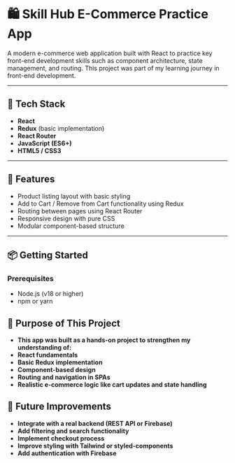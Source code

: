 # 🛍️ Skill Hub E-Commerce Practice App

A modern e-commerce web application built with React to practice key front-end development skills such as component architecture, state management, and routing. This project was part of my learning journey in front-end development.

---

## 🚀 Tech Stack

- **React**
- **Redux** (basic implementation)
- **React Router**
- **JavaScript (ES6+)**
- **HTML5 / CSS3**

---

## 🎯 Features

- Product listing layout with basic styling  
- Add to Cart / Remove from Cart functionality using Redux  
- Routing between pages using React Router  
- Responsive design with pure CSS  
- Modular component-based structure  

---

## 📦 Getting Started

### Prerequisites

- Node.js (v18 or higher)
- npm or yarn


## 🧠 Purpose of This Project
- **This app was built as a hands-on project to strengthen my understanding of:**
- **React fundamentals**
- **Basic Redux implementation**
- **Component-based design**
- **Routing and navigation in SPAs**
- **Realistic e-commerce logic like cart updates and state handling**

## 📌 Future Improvements
- **Integrate with a real backend (REST API or Firebase)**
- **Add filtering and search functionality**
- **Implement checkout process**
- **Improve styling with Tailwind or styled-components**
- **Add authentication with Firebase**
